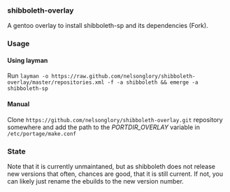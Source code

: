 ### shibboleth-overlay ###

A gentoo overlay to install shibboleth-sp and its dependencies (Fork).

### Usage ###

#### Using layman ####

Run `layman -o https://raw.github.com/nelsonglory/shibboleth-overlay/master/repositories.xml -f -a shibboleth && emerge -a shibboleth-sp`

#### Manual ####

Clone `https://github.com/nelsonglory/shibboleth-overlay.git` repository somewhere and add the path to the *PORTDIR_OVERLAY* variable in `/etc/portage/make.conf`

### State ###

Note that it is currently unmaintaned, but as shibboleth does not release
new versions that often, chances are good, that it is still current.
If not, you can likely just rename the ebuilds to the new version number.
